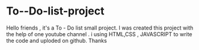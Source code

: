 # To--Do-list-project
Hello friends ,
it's a To - Do list small project. I was created this project with the help of one youtube channel . i using HTML,CSS , JAVASCRIPT to write the code and uploded on github.
Thanks 
